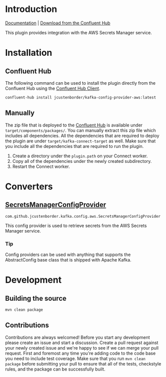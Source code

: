 # Introduction
[Documentation](https://jcustenborder.github.io/kafka-connect-documentation/projects/kafka-config-provider-aws) | [Download from the Confluent Hub](https://www.confluent.io/hub/jcustenborder/kafka-config-provider-aws)

This plugin provides integration with the AWS Secrets Manager service.

# Installation

## Confluent Hub

The following command can be used to install the plugin directly from the Confluent Hub using the
[Confluent Hub Client](https://docs.confluent.io/current/connect/managing/confluent-hub/client.html).

```bash
confluent-hub install jcustenborder/kafka-config-provider-aws:latest
```

## Manually

The zip file that is deployed to the [Confluent Hub](https://www.confluent.io/hub/jcustenborder/kafka-config-provider-aws) is available under
`target/components/packages/`. You can manually extract this zip file which includes all dependencies. All the dependencies
that are required to deploy the plugin are under `target/kafka-connect-target` as well. Make sure that you include all the dependencies that are required
to run the plugin.

1. Create a directory under the `plugin.path` on your Connect worker.
2. Copy all of the dependencies under the newly created subdirectory.
3. Restart the Connect worker.

# Converters
## [SecretsManagerConfigProvider](https://jcustenborder.github.io/kafka-connect-documentation/projects/kafka-config-provider-aws/configProviders/SecretsManagerConfigProvider.html)

```
com.github.jcustenborder.kafka.config.aws.SecretsManagerConfigProvider
```
This config provider is used to retrieve secrets from the AWS Secrets Manager service.
### Tip

Config providers can be used with anything that supports the AbstractConfig base class that is shipped with Apache Kafka.






# Development

## Building the source

```bash
mvn clean package
```

## Contributions

Contributions are always welcomed! Before you start any development please create an issue and
start a discussion. Create a pull request against your newly created issue and we're happy to see
if we can merge your pull request. First and foremost any time you're adding code to the code base
you need to include test coverage. Make sure that you run `mvn clean package` before submitting your
pull to ensure that all of the tests, checkstyle rules, and the package can be successfully built.